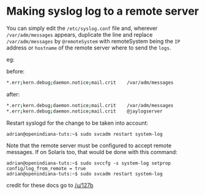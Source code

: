 # Making syslog log to a remote server

You can simply edit the ```/etc/syslog.conf``` file and, wherever ```/var/adm/messages``` appears, duplicate the line and replace ```/var/adm/messages``` by ```@remoteSystem``` with remoteSystem being the ```IP``` address or ```hostname``` of the remote server where to send the ```logs```.

eg:

before:

```bash
*.err;kern.debug;daemon.notice;mail.crit    /var/adm/messages
```
after:

```bash
*.err;kern.debug;daemon.notice;mail.crit    /var/adm/messages
*.err;kern.debug;daemon.notice;mail.crit    @jaylogserver
```
Restart syslogd for the change to be taken into account:

```bash
adrian@openindiana-tuts:~$ sudo svcadm restart system-log
```
Note that the remote server must be configured to accept remote messages.
If on Solaris too, that would be done with this command:

```
adrian@openindiana-tuts:~$ sudo svccfg -s system-log setprop config/log_from_remote = true
adrian@openindiana-tuts:~$ sudo svcadm restart system-log
```
credit for these docs go to [/u/127b](https://www.reddit.com/user/127b)
